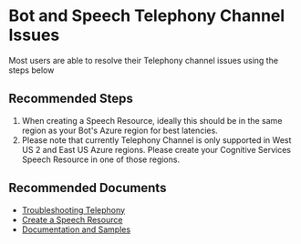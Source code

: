 <properties
  pagetitle="Bot and Speech Telephony Channel Issues"
  description=""
  service=""
  resource=""
  ms.author="camanle"
  selfhelptype="Generic"
  supporttopicids="32683843"
  productpesids="16870"
  cloudenvironments="public, fairfax, mooncake, blackforest, ussec, usnat"
  disableclouds=""
  articleid="d4bb32e8-e50d-4dc4-a618-1bd646379d39"
  ownershipid="AzureCogSvc_CognitiveServices" />
# Bot and Speech Telephony Channel Issues

Most users are able to resolve their Telephony channel issues using the steps below

## **Recommended Steps**

1. When creating a Speech Resource, ideally this should be in the same region as your Bot's Azure region for best latencies. 
2. Please note that currently Telephony Channel is only supported in West US 2 and East US Azure regions. Please create your Cognitive Services Speech Resource in one of those regions.

## **Recommended Documents**

* [Troubleshooting Telephony](https://github.com/microsoft/botframework-telephony/blob/main/TroubleshootingTelephonyBot.md)
* [Create a Speech Resource ](https://github.com/microsoft/botframework-telephony/blob/main/CreateSpeechResource.md)
* [Documentation and Samples](https://github.com/microsoft/botframework-telephony#documentation-and-samples)